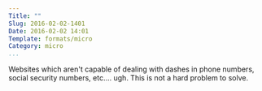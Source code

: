 ```yaml
---
Title: ""
Slug: 2016-02-02-1401
Date: 2016-02-02 14:01
Template: formats/micro
Category: micro
...
```


Websites which aren't capable of dealing with dashes in phone numbers, social
security numbers, etc.... ugh. This is not a hard problem to solve.